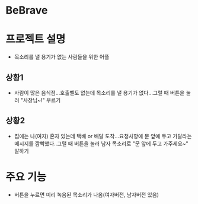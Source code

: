 # BeBrave

# 프로젝트 설명
- 목소리를 낼 용기가 없는 사람들을 위한 어플
  
## 상황1
- 사람이 많은 음식점...호출벨도 없는데 목소리를 낼 용기가 없다...그럴 때 버튼을 눌러 "사장님~!" 부르기

## 상황2
- 집에는 나(여자) 혼자 있는데 택배 or 배달 도착...요청사항에 문 앞에 두고 가달라는 메시지를 깜빡했다..그럴 때 버튼을 눌러 남자 목소리로 "문 앞에 두고 가주세요~" 말하기


# 주요 기능
- 버튼을 누르면 미리 녹음된 목소리가 나옴(여자버전, 남자버전 있음)

